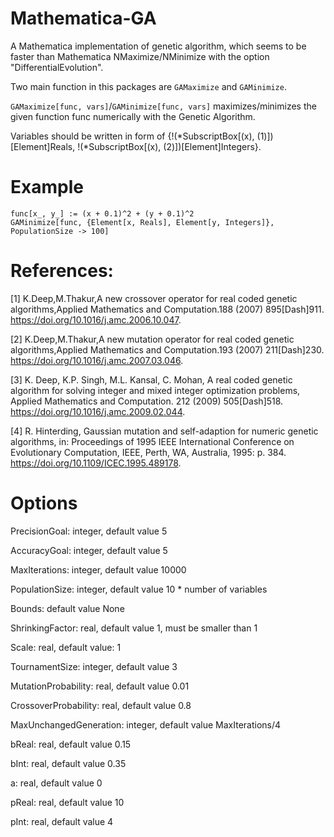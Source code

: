 # Mathematica-GA

A Mathematica implementation of genetic algorithm, which seems to be faster than Mathematica NMaximize/NMinimize with the option "DifferentialEvolution".

Two main function in this packages are `GAMaximize` and `GAMinimize`.

`GAMaximize[func, vars]`/`GAMinimize[func, vars]`  maximizes/minimizes the given function func numerically with the Genetic Algorithm. 

Variables should be written in form of {\!\(\*SubscriptBox[\(x\), \(1\)]\)\[Element]Reals, \!\(\*SubscriptBox[\(x\), \(2\)]\)\[Element]Integers}. 

# Example
```
func[x_, y_] := (x + 0.1)^2 + (y + 0.1)^2
GAMinimize[func, {Element[x, Reals], Element[y, Integers]}, PopulationSize -> 100]
```

# References: 

[1] K.Deep,M.Thakur,A new crossover operator for real coded genetic algorithms,Applied Mathematics and Computation.188 (2007) 895\[Dash]911. https://doi.org/10.1016/j.amc.2006.10.047.

[2] K.Deep,M.Thakur,A new mutation operator for real coded genetic algorithms,Applied Mathematics and Computation.193 (2007) 211\[Dash]230. https://doi.org/10.1016/j.amc.2007.03.046.

[3] K. Deep, K.P. Singh, M.L. Kansal, C. Mohan, A real coded genetic algorithm for solving integer and mixed integer optimization problems, Applied Mathematics and Computation. 212 (2009) 505\[Dash]518. https://doi.org/10.1016/j.amc.2009.02.044.

[4] R. Hinterding, Gaussian mutation and self-adaption for numeric genetic algorithms, in: Proceedings of 1995 IEEE International Conference on Evolutionary Computation, IEEE, Perth, WA, Australia, 1995: p. 384. https://doi.org/10.1109/ICEC.1995.489178.


# Options

PrecisionGoal: integer, default value 5

AccuracyGoal: integer, default value 5

MaxIterations: integer, default value 10000

PopulationSize: integer, default value 10 * number of variables

Bounds: default value None

ShrinkingFactor: real, default value 1, must be smaller than 1

Scale: real, default value: 1

TournamentSize: integer, default value 3

MutationProbability: real, default value 0.01

CrossoverProbability: real, default value 0.8

MaxUnchangedGeneration: integer, default value MaxIterations/4

bReal: real, default value 0.15

bInt: real, default value 0.35

a: real, default value 0

pReal: real, default value 10

pInt: real, default value 4

